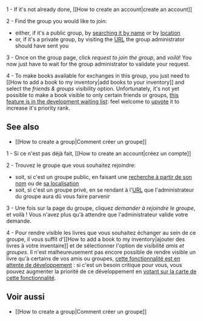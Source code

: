 <!-- LANG:EN, title="How to join an existing group"-->
1 - If it's not already done, [[How to create an account|create an account]]

2 - Find the group you would like to join:
  - either, if it's a public group, by [searching it by name](https://inventaire.io/network/groups/search) or by [location](https://inventaire.io/network/groups/nearby)
  - or, if it's a private group, by visiting the [URL](https://en.wikipedia.org/wiki/Uniform_Resource_Locator) the group administrator should have sent you

3 - Once on the group page, click *request to join the group*, and *voilà*! You now just have to wait for the group administrator to validate your request.

4 - To make books available for exchanges in this group, you just need to [[How to add a book to my inventory|add books to your inventory]] and select the *friends & groups* visibility option. Unfortunately, it's not yet possible to make a book visible to only certain friends or groups, [this feature is in the development waiting list](https://trello.com/c/hVawMbmt): feel welcome to [upvote](https://trello.com/c/hVawMbmt) it to increase it's priority rank.

## See also
* [[How to create a group|Comment créer un groupe]]

<!-- LANG:FR, title="Comment rejoindre un groupe existant"-->

1 - Si ce n'est pas déjà fait, [[How to create an account|créez un compte]]

2 - Trouvez le groupe que vous souhaitez rejoindre:
  - soit, si c'est un groupe public, en faisant une [recherche à partir de son nom](https://inventaire.io/network/groups/search) ou de [sa localisation](https://inventaire.io/network/groups/nearby)
  - soit, si c'est un groupe privé, en se rendant à l'[URL](https://fr.wikipedia.org/wiki/Uniform_Resource_Locator) que l'administrateur du groupe aura dû vous faire parvenir

3 - Une fois sur la page du groupe, cliquez *demander à rejoindre le groupe*, et voilà ! Vous n'avez plus qu'à attendre que l'administrateur valide votre demande.

4 - Pour rendre visible les livres que vous souhaitez échanger au sein de ce groupe, il vous suffit d'[[How to add a book to my inventory|ajouter des livres à votre inventaire]] et de sélectionner l'option de visibilité *amis et groupes*. Il n'est malheureusement pas encore possible de rendre visible un livre qu'à certains de vos amis ou groupes, [cette fonctionnalité est en attente de développement](https://trello.com/c/hVawMbmt) : si c'est un besoin critique pour vous, vous pouvez augmenter la priorité de ce développement en [votant sur la carte de cette fonctionnalité](https://trello.com/c/hVawMbmt).

## Voir aussi
* [[How to create a group|Comment créer un groupe]]